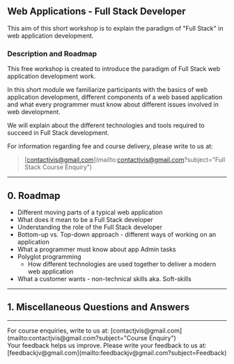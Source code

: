 ## Web Applications - Full Stack Developer

This aim of this short workshop is to explain the paradigm of "Full Stack" in web application development.

### Description and Roadmap
This free workshop is created to introduce the paradigm of Full Stack web application development work.

In this short module we familiarize participants with the basics of web application development, different components
of a web based application and what every programmer must know about different issues involved in web development.

We will explain about the different technologies and tools required to succeed in Full Stack development.

For information regarding fee and course delivery, please write to us at:<br>
> [contactjvis@gmail.com](mailto:contactjvis@gmail.com?subject="Full Stack Course Enquiry")<br>

<hr>

## 0. Roadmap
- Different moving parts of a typical web application
- What does it mean to be a Full Stack developer
- Understanding the role of the Full Stack developer
- Bottom-up vs. Top-down approach - different ways of working on an application
- What a programmer must know about app Admin tasks
- Polyglot programming
  - How different technologies are used together to deliver a modern web application 
- What a customer wants - non-technical skills aka. Soft-skills

---
## 1. Miscellaneous Questions and Answers

<hr>
For course enquiries, write to us at: [contactjvis@gmail.com](mailto:contactjvis@gmail.com?subject="Course Enquiry")<br>
Your feedback helps us improve. Please write your feedback to us at: [feedbackjv@gmail.com](mailto:feedbackjv@gmail.com?subject=Feedback)
